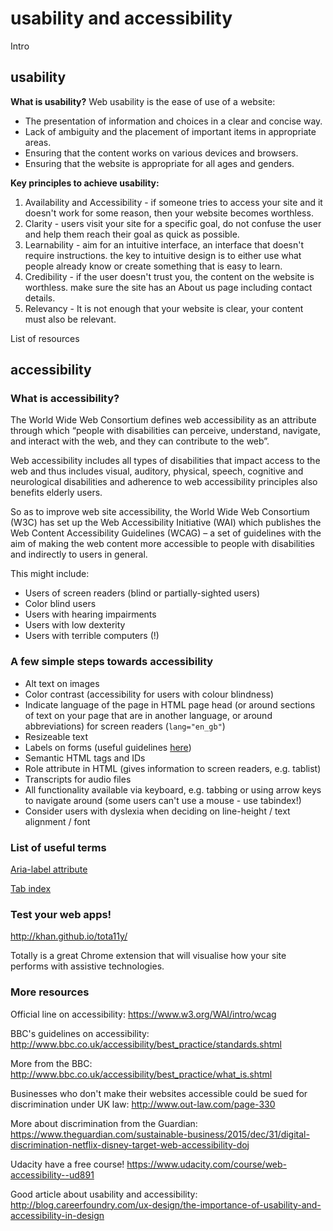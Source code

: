 # usability and accessibility

Intro


## usability

__What is usability?__
Web usability is the ease of use of a website:
 - The presentation of information and choices in a clear and concise way.
 - Lack of ambiguity and the placement of important items in appropriate areas.
 - Ensuring that the content works on various devices and browsers.
 - Ensuring that the website is appropriate for all ages and genders.

__Key principles to achieve usability:__
  1. Availability and Accessibility - if someone tries to access your site and it doesn't work for some reason, then your website becomes worthless.
  2. Clarity - users visit your site for a specific goal, do not confuse the user and help them reach their goal as quick as possible.
  3. Learnability - aim for an intuitive interface, an interface that doesn't require instructions. the key to intuitive design is to either use what people already know or create something that is easy to learn.
  4. Credibility - if the user doesn't trust you, the content on the website is worthless.
  make sure the site has an About us page including contact details.
  5. Relevancy - It is not enough that your website is clear, your content must also be relevant.

List of resources


## accessibility

### What is accessibility?

The World Wide Web Consortium defines web accessibility as an attribute through which “people with disabilities can perceive, understand, navigate, and interact with the web, and they can contribute to the web”.

Web accessibility includes all types of disabilities that impact access to the web and thus includes visual, auditory, physical, speech, cognitive and neurological disabilities and adherence to web accessibility principles also benefits elderly users.

So as to improve web site accessibility, the World Wide Web Consortium (W3C) has set up the Web Accessibility Initiative (WAI) which publishes the Web Content Accessibility Guidelines (WCAG) – a set of guidelines with the aim of making the web content more accessible to people with disabilities and indirectly to users in general.


This might include:

- Users of screen readers (blind or partially-sighted users)
- Color blind users
- Users with hearing impairments
- Users with low dexterity
- Users with terrible computers (!)


### A few simple steps towards accessibility

- Alt text on images
- Color contrast (accessibility for users with colour blindness)
- Indicate language of the page in HTML page head (or around sections of text on your page that are in another language, or around abbreviations) for screen readers (```lang="en_gb"```)
- Resizeable text
- Labels on forms (useful guidelines [here](http://www.bbc.co.uk/guidelines/futuremedia/accessibility/html/form-labels.shtml  ))
- Semantic HTML tags and IDs
- Role attribute in HTML (gives information to screen readers, e.g. tablist)
- Transcripts for audio files
- All functionality available via keyboard, e.g. tabbing or using arrow keys to navigate around (some users can't use a mouse - use tabindex!)
- Consider users with dyslexia when deciding on line-height / text alignment / font


### List of useful terms

[Aria-label attribute](https://developer.mozilla.org/en-US/docs/Web/Accessibility/ARIA/ARIA_Techniques/Using_the_aria-label_attribute)

[Tab index](https://developer.mozilla.org/en-US/docs/Web/HTML/Global_attributes/tabindex)


### Test your web apps!

http://khan.github.io/tota11y/

Totally is a great Chrome extension that will visualise how your site performs with assistive technologies.


### More resources

Official line on accessibility: https://www.w3.org/WAI/intro/wcag

BBC's guidelines on accessibility: http://www.bbc.co.uk/accessibility/best_practice/standards.shtml

More from the BBC: http://www.bbc.co.uk/accessibility/best_practice/what_is.shtml

Businesses who don't make their websites accessible could be sued for discrimination under UK law: http://www.out-law.com/page-330

More about discrimination from the Guardian: https://www.theguardian.com/sustainable-business/2015/dec/31/digital-discrimination-netflix-disney-target-web-accessibility-doj

Udacity have a free course! https://www.udacity.com/course/web-accessibility--ud891

Good article about usability and accessibility: http://blog.careerfoundry.com/ux-design/the-importance-of-usability-and-accessibility-in-design
